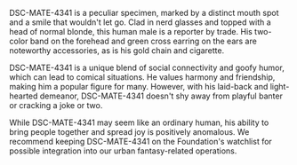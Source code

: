 DSC-MATE-4341 is a peculiar specimen, marked by a distinct mouth spot and a smile that wouldn't let go. Clad in nerd glasses and topped with a head of normal blonde, this human male is a reporter by trade. His two-color band on the forehead and green cross earring on the ears are noteworthy accessories, as is his gold chain and cigarette. 

DSC-MATE-4341 is a unique blend of social connectivity and goofy humor, which can lead to comical situations. He values harmony and friendship, making him a popular figure for many. However, with his laid-back and light-hearted demeanor, DSC-MATE-4341 doesn't shy away from playful banter or cracking a joke or two. 

While DSC-MATE-4341 may seem like an ordinary human, his ability to bring people together and spread joy is positively anomalous. We recommend keeping DSC-MATE-4341 on the Foundation's watchlist for possible integration into our urban fantasy-related operations.